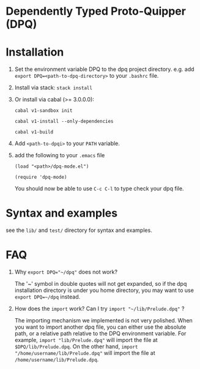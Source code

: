 # Dependently Typed Proto-Quipper (DPQ)




Installation
============


1. Set the environment variable DPQ to the dpq project directory.
e.g. add `export DPQ=<path-to-dpq-directory>` to your `.bashrc` file.


2. Install via stack: `stack install`


2. Or install via cabal (>= 3.0.0.0):

   `cabal v1-sandbox init`

   `cabal v1-install --only-dependencies`

   `cabal v1-build`


3. Add `<path-to-dpqi>` to your `PATH` variable. 


4. add the following to your `.emacs` file

   ```
   (load "<path>/dpq-mode.el")

   (require 'dpq-mode)
   ```
   You should now be able to use `C-c C-l` to type check your dpq file.


Syntax and examples
=================
see the `lib/` and `test/` directory for syntax and examples.

FAQ
=========
1. Why `export DPQ="~/dpq"` does not work?

   The '\~' symbol in double quotes will not get expanded, so if the dpq installation
   directory is under you home directory, you may want to use `export DPQ=~/dpq` instead.

2. How does the `import` work? Can I try `import "~/lib/Prelude.dpq"` ?

   The importing mechanism we implemented is not very polished. When you want
   to import another dpq file, you can either use the absolute path, or
   a relative path relative to the DPQ environment variable. For example,
   `import "lib/Prelude.dpq"` will import the file at `$DPQ/lib/Prelude.dpq`.
   On the other hand, `import "/home/username/lib/Prelude.dpq"` will import the file at
   `/home/username/lib/Prelude.dpq`.
